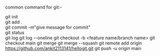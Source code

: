 common command for git:-  

git init  
git add .  
git commit -m"give message for commit"  
git status  
git log
git log --oneline
git checkout -b <feature name/branch name>
git checkout main
git merge <branch name>
git merge --squash<branch name>
git remote add origin https://github.com/ankit2113141/hellogit.git
git push -u origin main
 
